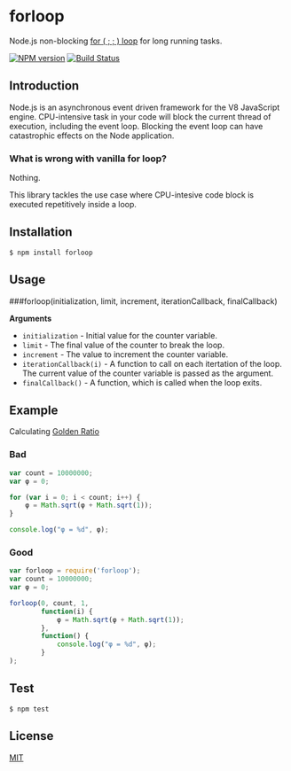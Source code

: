 forloop
=======

Node.js non-blocking [for ( ; ; ) loop](https://developer.mozilla.org/en-US/docs/Web/JavaScript/Reference/Statements/for) for long running tasks.

  [![NPM version](https://img.shields.io/npm/v/forloop.svg?style=flat)](https://www.npmjs.org/package/forloop)
  [![Build Status](https://img.shields.io/travis/palanik/forloop.svg?style=flat)](https://travis-ci.org/palanik/forloop)

## Introduction
Node.js is an asynchronous event driven framework for the V8 JavaScript engine. CPU-intensive task in your code will block the current thread of execution, including the event loop. Blocking the event loop can have catastrophic effects on the Node application.

### What is wrong with vanilla for loop?
Nothing. 

This library tackles the use case where CPU-intesive code block is executed repetitively inside a loop.

## Installation
```
$ npm install forloop
```

## Usage

###forloop(initialization, limit, increment, iterationCallback, finalCallback)

__Arguments__

* `initialization` - Initial value for the counter variable.
* `limit` - The final value of the counter to break the loop.
* `increment` - The value to increment the counter variable.
* `iterationCallback(i)` - A function to call on each itertation of the loop.
  The current value of the counter variable is passed as the argument.
* `finalCallback()` - A function, which is called when the loop exits.

## Example
Calculating [Golden Ratio](http://demonstrations.wolfram.com/NestedSquareRootRepresentationOfTheGoldenRatio/)

### Bad
```js
var count = 10000000;
var φ = 0;

for (var i = 0; i < count; i++) {
	φ = Math.sqrt(φ + Math.sqrt(1));
}

console.log("φ = %d", φ);
```

### Good
```js
var forloop = require('forloop');
var count = 10000000;
var φ = 0;

forloop(0, count, 1,
		function(i) {
			φ = Math.sqrt(φ + Math.sqrt(1));
		},
		function() {
			console.log("φ = %d", φ);
		}
);
```

## Test

    $ npm test

## License

  [MIT](LICENSE)
